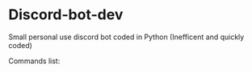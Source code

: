 # Discord-bot-dev
Small personal use discord bot coded in Python
(Inefficent and quickly coded)

Commands list:


